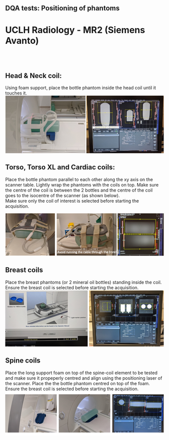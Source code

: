 ## DQA tests: Positioning of phantoms
# UCLH Radiology - MR2 (Siemens Avanto) 

<br/><br/>

## Head & Neck coil:
Using foam support, place the bottle phantom inside the head coil until it touches it.
![](media/MR2/HN.png) 


## Torso, Torso XL and Cardiac coils:
Place the bottle phantom parallel to each other along the xy axis on the scanner table. Lightly wrap the phantoms with the coils on top. Make sure the centre of the coil is between the 2 bottles and the centre of the coil goes to the isocentre of the scanner (as shown below).   
Make sure only the coil of interest is selected before starting the acquisition.

![](media/MR2/torso.png) 


## Breast coils
Place the breast phantoms (or 2 mineral oil bottles) standing inside the coil.   
Ensure the breast coil is selected before starting the acquisition.
![](media/MR2/breast.png) 


## Spine coils
Place the long support foam on top of the spine-coil element to be tested and make sure it propeperly centred and align using the positioning laser of the scanner. Place the the bottle phantom centred on top of the foam.   
Ensure the breast coil is selected before starting the acquisition.
![](media/MR2/spine.png) 
